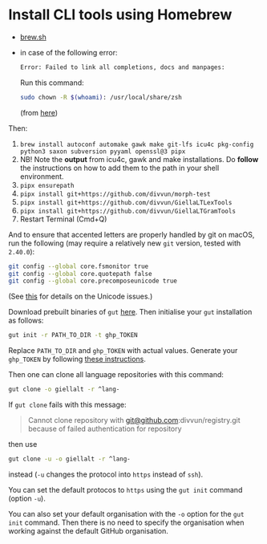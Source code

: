 # Install CLI tools using Homebrew

- [brew.sh](https://brew.sh/)
- in case of the following error:

  ```sh
  Error: Failed to link all completions, docs and manpages:
  ```

  Run this command:

  ```sh
  sudo chown -R $(whoami): /usr/local/share/zsh
  ```

  (from [here](https://github.com/Homebrew/discussions/discussions/600))

Then:

1. `brew install autoconf automake gawk make git-lfs icu4c pkg-config python3 saxon subversion pyyaml openssl@3 pipx`
1. NB! Note the **output** from icu4c, gawk and make installations. Do **follow** the instructions on how to add them to the path in your shell environment.
1. `pipx ensurepath`
1. `pipx install git+https://github.com/divvun/morph-test`
1. `pipx install git+https://github.com/divvun/GiellaLTLexTools`
1. `pipx install git+https://github.com/divvun/GiellaLTGramTools`
1. Restart Terminal (Cmd+Q)

And to ensure that accented letters are properly handled by git on macOS, run the following (may require a relatively new `git` version, tested with `2.40.0`):

```sh
git config --global core.fsmonitor true
git config --global core.quotepath false
git config --global core.precomposeunicode true
```

(See [this](https://www.git-tower.com/help/guides/faq-and-tips/faq/unicode-filenames/mac) for details on the Unicode issues.)

Download prebuilt binaries of `gut` [here](https://github.com/divvun/gut).
Then initialise your `gut` installation as follows:

```sh
gut init -r PATH_TO_DIR -t ghp_TOKEN
```

Replace `PATH_TO_DIR` and `ghp_TOKEN` with actual values. Generate your `ghp_TOKEN` by following
[these instructions](https://docs.github.com/en/authentication/keeping-your-account-and-data-secure/creating-a-personal-access-token).

Then one can clone all language repositories with this command:

```sh
gut clone -o giellalt -r ^lang-
```

If `gut clone` fails with this message:

> Cannot clone repository with git@github.com:divvun/registry.git because of failed authentication for repository

then use

```sh
gut clone -u -o giellalt -r ^lang-
```

instead (`-u` changes the protocol into `https` instead of `ssh`).

You can set the default protocos to `https` using the `gut init` command (option `-u`).

You can also set your default organisation with the `-o` option for the `gut init` command. Then there is no need to specify the organisation when working against the default GitHub organisation.
